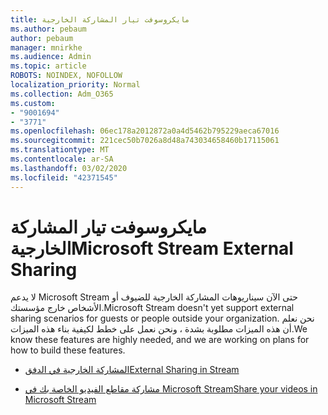 ```yaml
---
title: مايكروسوفت تيار المشاركة الخارجية
ms.author: pebaum
author: pebaum
manager: mnirkhe
ms.audience: Admin
ms.topic: article
ROBOTS: NOINDEX, NOFOLLOW
localization_priority: Normal
ms.collection: Adm_O365
ms.custom:
- "9001694"
- "3771"
ms.openlocfilehash: 06ec178a2012872a0a4d5462b795229aeca67016
ms.sourcegitcommit: 221cec50b7026a8d48a743034658460b17115061
ms.translationtype: MT
ms.contentlocale: ar-SA
ms.lasthandoff: 03/02/2020
ms.locfileid: "42371545"
---
```

# <a name="microsoft-stream-external-sharing"></a><span data-ttu-id="fd3d5-102">مايكروسوفت تيار المشاركة الخارجية</span><span class="sxs-lookup"><span data-stu-id="fd3d5-102">Microsoft Stream External Sharing</span></span>

<span data-ttu-id="fd3d5-103">لا يدعم Microsoft Stream حتى الآن سيناريوهات المشاركة الخارجية للضيوف أو الأشخاص خارج مؤسستك.</span><span class="sxs-lookup"><span data-stu-id="fd3d5-103">Microsoft Stream doesn't yet support external sharing scenarios for guests or people outside your organization.</span></span> <span data-ttu-id="fd3d5-104">نحن نعلم أن هذه الميزات مطلوبة بشدة ، ونحن نعمل على خطط لكيفية بناء هذه الميزات.</span><span class="sxs-lookup"><span data-stu-id="fd3d5-104">We know these features are highly needed, and we are working on plans for how to build these features.</span></span>

- [<span data-ttu-id="fd3d5-105">المشاركة الخارجية في الدفق</span><span class="sxs-lookup"><span data-stu-id="fd3d5-105">External Sharing in Stream</span></span>](https://docs.microsoft.com/en-us/stream/portal-share-video#external-sharing)

- [<span data-ttu-id="fd3d5-106">مشاركة مقاطع الفيديو الخاصة بك في Microsoft Stream</span><span class="sxs-lookup"><span data-stu-id="fd3d5-106">Share your videos in Microsoft Stream</span></span>](https://docs.microsoft.com/en-us/stream/portal-share-video)
